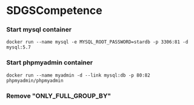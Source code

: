 # SDGSCompetence

### Start mysql container

`docker run --name mysql -e MYSQL_ROOT_PASSWORD=stardb -p 3306:81 -d mysql:5.7`

### Start phpmyadmin container

`docker run --name myadmin -d --link mysql:db -p 80:82 phpmyadmin/phpmyadmin`


### Remove "ONLY_FULL_GROUP_BY"

